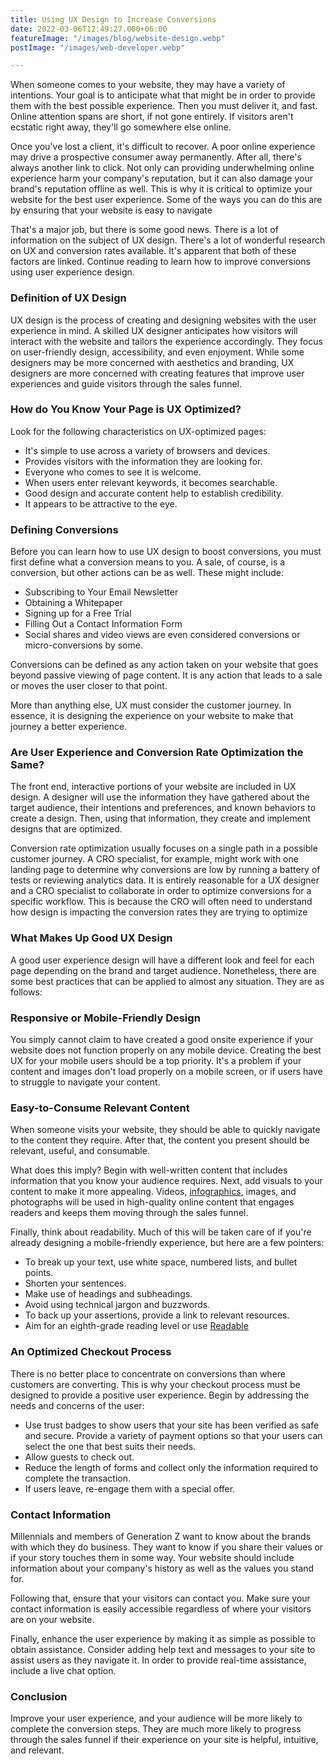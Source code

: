 ```yaml
---
title: Using UX Design to Increase Conversions
date: 2022-03-06T12:49:27.000+06:00
featureImage: "/images/blog/website-design.webp"
postImage: "/images/web-developer.webp"

---
```

When someone comes to your website, they may have a variety of intentions. Your goal is to anticipate what that might be in order to provide them with the best possible experience. Then you must deliver it, and fast. Online attention spans are short, if not gone entirely. If visitors aren't ecstatic right away, they'll go somewhere else online.

Once you've lost a client, it's difficult to recover. A poor online experience may drive a prospective consumer away permanently. After all, there's always another link to click. Not only can providing underwhelming online experience harm your company's reputation, but it can also damage your brand's reputation offline as well. This is why it is critical to optimize your website for the best user experience. Some of the ways you can do this are by ensuring that your website is easy to navigate

That's a major job, but there is some good news. There is a lot of information on the subject of UX design. There's a lot of wonderful research on UX and conversion rates available. It's apparent that both of these factors are linked. Continue reading to learn how to improve conversions using user experience design.

### Definition of UX Design

UX design is the process of creating and designing websites with the user experience in mind. A skilled UX designer anticipates how visitors will interact with the website and tailors the experience accordingly. They focus on user-friendly design, accessibility, and even enjoyment. While some designers may be more concerned with aesthetics and branding, UX designers are more concerned with creating features that improve user experiences and guide visitors through the sales funnel.

### How do You Know Your Page is UX Optimized?

Look for the following characteristics on UX-optimized pages:

- It's simple to use across a variety of browsers and devices.
- Provides visitors with the information they are looking for.
- Everyone who comes to see it is welcome.
- When users enter relevant keywords, it becomes searchable.
- Good design and accurate content help to establish credibility.
- It appears to be attractive to the eye.

### Defining Conversions

Before you can learn how to use UX design to boost conversions, you must first define what a conversion means to you. A sale, of course, is a conversion, but other actions can be as well. These might include:

- Subscribing to Your Email Newsletter
- Obtaining a Whitepaper
- Signing up for a Free Trial
- Filling Out a Contact Information Form
- Social shares and video views are even considered conversions or micro-conversions by some.

Conversions can be defined as any action taken on your website that goes beyond passive viewing of page content. It is any action that leads to a sale or moves the user closer to that point.

More than anything else, UX must consider the customer journey. In essence, it is designing the experience on your website to make that journey a better experience.

### Are User Experience and Conversion Rate Optimization the Same?

The front end, interactive portions of your website are included in UX design. A designer will use the information they have gathered about the target audience, their intentions and preferences, and known behaviors to create a design. Then, using that information, they create and implement designs that are optimized.

Conversion rate optimization usually focuses on a single path in a possible customer journey. A CRO specialist, for example, might work with one landing page to determine why conversions are low by running a battery of tests or reviewing analytics data. It is entirely reasonable for a UX designer and a CRO specialist to collaborate in order to optimize conversions for a specific workflow. This is because the CRO will often need to understand how design is impacting the conversion rates they are trying to optimize

### What Makes Up Good UX Design

A good user experience design will have a different look and feel for each page depending on the brand and target audience. Nonetheless, there are some best practices that can be applied to almost any situation. They are as follows:


### Responsive or Mobile-Friendly Design

You simply cannot claim to have created a good onsite experience if your website does not function properly on any mobile device. Creating the best UX for your mobile users should be a top priority. It's a problem if your content and images don't load properly on a mobile screen, or if users have to struggle to navigate your content.



### Easy-to-Consume Relevant Content

When someone visits your website, they should be able to quickly navigate to the content they require. After that, the content you present should be relevant, useful, and consumable.

What does this imply? Begin with well-written content that includes information that you know your audience requires. Next, add visuals to your content to make it more appealing. Videos, [infographics](https://infogram.com/page/infographic), images, and photographs will be used in high-quality online content that engages readers and keeps them moving through the sales funnel.

Finally, think about readability. Much of this will be taken care of if you're already designing a mobile-friendly experience, but here are a few pointers:

- To break up your text, use white space, numbered lists, and bullet points.
- Shorten your sentences.
- Make use of headings and subheadings.
- Avoid using technical jargon and buzzwords.
- To back up your assertions, provide a link to relevant resources.
- Aim for an eighth-grade reading level or use [Readable](https://readable.com/)

### An Optimized Checkout Process

There is no better place to concentrate on conversions than where customers are converting. This is why your checkout process must be designed to provide a positive user experience. Begin by addressing the needs and concerns of the user:

- Use trust badges to show users that your site has been verified as safe and secure. Provide a variety of payment options so that your users can select the one that best suits their needs.
- Allow guests to check out.
- Reduce the length of forms and collect only the information required to complete the transaction.
- If users leave, re-engage them with a special offer.

### Contact Information

Millennials and members of Generation Z want to know about the brands with which they do business. They want to know if you share their values or if your story touches them in some way. Your website should include information about your company's history as well as the values you stand for.

Following that, ensure that your visitors can contact you. Make sure your contact information is easily accessible regardless of where your visitors are on your website.

Finally, enhance the user experience by making it as simple as possible to obtain assistance. Consider adding help text and messages to your site to assist users as they navigate it. In order to provide real-time assistance, include a live chat option.

### Conclusion

Improve your user experience, and your audience will be more likely to complete the conversion steps. They are much more likely to progress through the sales funnel if their experience on your site is helpful, intuitive, and relevant.
